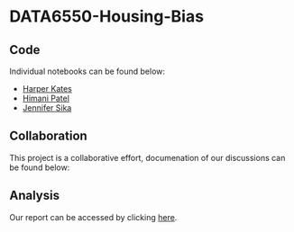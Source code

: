 # DATA6550-Housing-Bias

## Code
Individual notebooks can be found below: <br />
- [Harper Kates](https://colab.research.google.com/drive/1ozp-kEl0QaxX5DKh1rKFaBiMmOFyfzsE)
- [Himani Patel](https://colab.research.google.com/drive/1OidCuiSoaL52HQ3HNscs1EaZn8KM7R3e#scrollTo=_imfCYEm2Z10) 
- [Jennifer Sika](https://colab.research.google.com/drive/1XYQYPfdvHWoKWuJyK-a6rbrgIM8ujPN7?usp=sharing)

## Collaboration
This project is a collaborative effort, documenation of our discussions can be found below: <br />

## Analysis
Our report can be accessed by clicking [here](https://mtmailmtsu-my.sharepoint.com/:w:/g/personal/hek2t_mtmail_mtsu_edu/EffvdCs-YCpBuEA0qQxUahABYXRSenLUIQt8Ek-aROKIPQ?e=WcdDFo).
